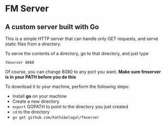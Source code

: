 # FM Server
## A custom server built with Go

This is a simple HTTP server that can handle only GET requests, and serve
static files from a directory.

To serve the contents of a directory, go to that directory, and just type

`fmserver 8080`

Of course, you can change 8080 to any port you want. **Make sure fmserver is in your PATH before you do this**

To download it to your machine, perform the following steps:

- Install **go** on your machine
- Create a new directory
- `export` GOPATH to point to the directory you just created
- `cd` to the directory
- `go get github.com/hathibelagal/fmserver`
